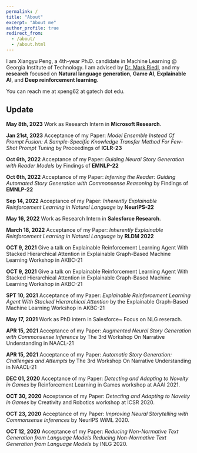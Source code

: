 ```yaml
---
permalink: /
title: "About"
excerpt: "About me"
author_profile: true
redirect_from: 
  - /about/
  - /about.html
---
```


I am Xiangyu Peng, a 4th-year Ph.D. candidate in Machine Learning @ Georgia Institute of Technology. I am advised by [Dr. Mark Riedl](http://eilab.gatech.edu/), and my **research** focused on **Natural language generation**, **Game AI**, **Explainable AI**, and **Deep reinforcement learning**.


You can reach me at xpeng62 at gatech dot edu. 

## Update

**May 8th, 2023** Work as Research Intern in **Microsoft Research**.

**Jan 21st, 2023** Acceptance of my Paper: _Model Ensemble Instead Of Prompt Fusion: A Sample-Specific Knowledge Transfer Method For Few-Shot Prompt Tuning_ by Proceedings of **ICLR-23**

**Oct 6th, 2022** Acceptance of my Paper: _Guiding Neural Story Generation with Reader Models_ by Findings of **EMNLP-22**

**Oct 6th, 2022** Acceptance of my Paper: _Inferring the Reader: Guiding Automated Story Generation with Commonsense Reasoning_ by Findings of **EMNLP-22**

**Sep 14, 2022** Acceptance of my Paper: _Inherently Explainable Reinforcement Learning in Natural Language_ by **NeurIPS-22**

**May 16, 2022** Work as Research Intern in **Salesforce Research**.

**March 18, 2022**  Acceptance of my Paper: _Inherently Explainable Reinforcement Learning in Natural Language_ by **RLDM 2022**

**OCT 9, 2021** Give a talk on Explainable Reinforcement Learning Agent With Stacked Hierarchical Attention in Explainable Graph-Based Machine Learning Workshop in AKBC-21

**OCT 9, 2021** Give a talk on Explainable Reinforcement Learning Agent With Stacked Hierarchical Attention in Explainable Graph-Based Machine Learning Workshop in AKBC-21

**SPT 10, 2021** Acceptance of my Paper: _Explainable Reinforcement Learning Agent With Stacked Hierarchical Attention_ by the Explainable Graph-Based Machine Learning Workshop in AKBC-21

**May 17, 2021** Work as PhD intern in Salesforce~ Focus on NLG reserach.

**APR 15, 2021** Acceptance of my Paper: _Augmented Neural Story Generation with Commonsense Inference_ by The 3rd Workshop On Narrative Understanding in NAACL-21

**APR 15, 2021** Acceptance of my Paper: _Automatic Story Generation: Challenges and Attempts_ by The 3rd Workshop On Narrative Understanding in NAACL-21

**DEC 01, 2020** Acceptance of my Paper: _Detecting and Adapting to Novelty in Games_ by Reinforcement Learning in Games workshop at AAAI 2021.

**OCT 30, 2020** Acceptance of my Paper: _Detecting and Adapting to Novelty in Games_ by Creativity and Robotics workshop at ICSR 2020.

**OCT 23, 2020** Acceptance of my Paper: _Improving Neural Storytelling with Commonsense Inferences_ by NeurIPS WiML 2020.

**OCT 12, 2020** Acceptance of my Paper: _Reducing Non-Normative Text Generation from Language Models Reducing Non-Normative Text Generation from Language Models_ by INLG 2020.
